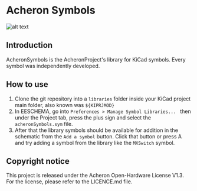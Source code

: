 # Acheron Symbols

![alt text](https://raw.githubusercontent.com/Gondolindrim/acheronLibrary/master/graphics/acheronReadme.png "Acheron Logo")

## Introduction

AcheronSymbols is the AcheronProject's library for KiCad symbols. Every symbol was independently developed.

## How to use

1. Clone the git repository into a ``libraries`` folder inside your KiCad project main folder, also known was ``${KIPRJMOD}``
2. In EESCHEMA, go into ``Preferences > Manage Symbol Libraries... `` then under the Project tab, press the plus sign and select the ``acheronSymbols.sym`` file.
3. After that the library symbols should be available for addition in the schematic from the ``Add a symbol`` button. Click that button or press A and try adding a symbol from the library like the ``MXSwitch`` symbol.

## Copyright notice

This project is released under the Acheron Open-Hardware License V1.3. For the license, please refer to the LICENCE.md file.
